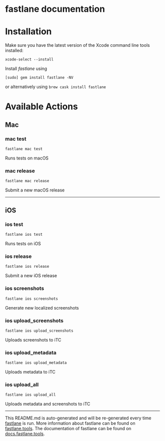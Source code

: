 fastlane documentation
================
# Installation

Make sure you have the latest version of the Xcode command line tools installed:

```
xcode-select --install
```

Install _fastlane_ using
```
[sudo] gem install fastlane -NV
```
or alternatively using `brew cask install fastlane`

# Available Actions
## Mac
### mac test
```
fastlane mac test
```
Runs tests on macOS
### mac release
```
fastlane mac release
```
Submit a new macOS release

----

## iOS
### ios test
```
fastlane ios test
```
Runs tests on iOS
### ios release
```
fastlane ios release
```
Submit a new iOS release
### ios screenshots
```
fastlane ios screenshots
```
Generate new localized screenshots
### ios upload_screenshots
```
fastlane ios upload_screenshots
```
Uploads screenshots to iTC
### ios upload_metadata
```
fastlane ios upload_metadata
```
Uploads metadata to iTC
### ios upload_all
```
fastlane ios upload_all
```
Uploads metadata and screenshots to iTC

----

This README.md is auto-generated and will be re-generated every time [fastlane](https://fastlane.tools) is run.
More information about fastlane can be found on [fastlane.tools](https://fastlane.tools).
The documentation of fastlane can be found on [docs.fastlane.tools](https://docs.fastlane.tools).

